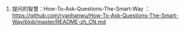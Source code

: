 1. 提问的智慧：How-To-Ask-Questions-The-Smart-Way ：https://github.com/ryanhanwu/How-To-Ask-Questions-The-Smart-Way/blob/master/README-zh_CN.md